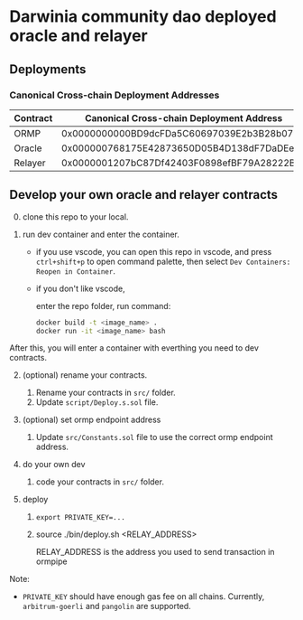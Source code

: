 # Darwinia community dao deployed oracle and relayer

## Deployments

### Canonical Cross-chain Deployment Addresses

| Contract | Canonical Cross-chain Deployment Address   |
| -------- | ------------------------------------------ |
| ORMP     | 0x0000000000BD9dcFDa5C60697039E2b3B28b079b |
| Oracle   | 0x000000768175E42873650D05B4D138dF7DaDEe43 |
| Relayer  | 0x0000001207bC87Df42403F0898efBF79A28222BE |

## Develop your own oracle and relayer contracts

0. clone this repo to your local.

1. run dev container and enter the container.

    * if you use vscode, you can open this repo in vscode, and press `ctrl+shift+p` to open command palette, then select `Dev Containers: Reopen in Container`.

    * if you don't like vscode, 

      enter the repo folder, run command:

      ```bash
      docker build -t <image_name> .
      docker run -it <image_name> bash
      ```

After this, you will enter a container with everthing you need to dev contracts.

2. (optional) rename your contracts.
   
    1. Rename your contracts in `src/` folder. 
    2. Update `script/Deploy.s.sol` file.

3. (optional) set ormp endpoint address

    1. Update `src/Constants.sol` file to use the correct ormp endpoint address.

4. do your own dev

    1. code your contracts in `src/` folder.

5. deploy

    1. `export PRIVATE_KEY=...`
    2. source ./bin/deploy.sh <RELAY_ADDRESS> 

       RELAY_ADDRESS is the address you used to send transaction in ormpipe

Note:

* `PRIVATE_KEY` should have enough gas fee on all chains. Currently, `arbitrum-goerli` and `pangolin` are supported.
